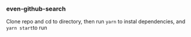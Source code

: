 ### even-github-search

Clone repo and cd to directory, then run `yarn` to instal dependencies, and `yarn start`to run